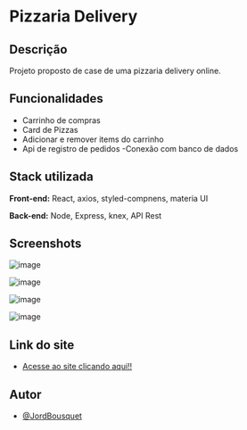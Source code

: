 #  Pizzaria Delivery
## Descrição 

Projeto proposto de case de uma pizzaria delivery online.

## Funcionalidades

- Carrinho de compras 
- Card de Pizzas 
- Adicionar e remover items do carrinho
- Api de registro de pedidos
 -Conexão com banco de dados 


## Stack utilizada

**Front-end:** React, axios, styled-compnens, materia UI

**Back-end:** Node, Express, knex, API Rest


## Screenshots
![image](https://user-images.githubusercontent.com/90051803/197850268-dab8d2d0-fd60-4806-b13b-0ab40e7284b7.png)

![image](https://user-images.githubusercontent.com/90051803/197850434-871c5563-8d5e-4318-811d-23264a4234de.png)

![image](https://user-images.githubusercontent.com/90051803/197850589-cf09e438-2604-401a-9b20-5c01951ed84d.png)

![image](https://user-images.githubusercontent.com/90051803/197850723-a7f3d7fb-e120-43e2-bb88-7b6d3e54769d.png)


## Link do site

- [Acesse ao site clicando aqui!!](http://classic-pizza.surge.sh/)

## Autor

- [@JordBousquet](https://github.com/Jordemar-D-Bousquet)

